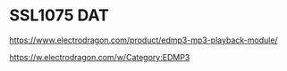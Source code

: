 
# SSL1075 DAT 

https://www.electrodragon.com/product/edmp3-mp3-playback-module/

https://w.electrodragon.com/w/Category:EDMP3